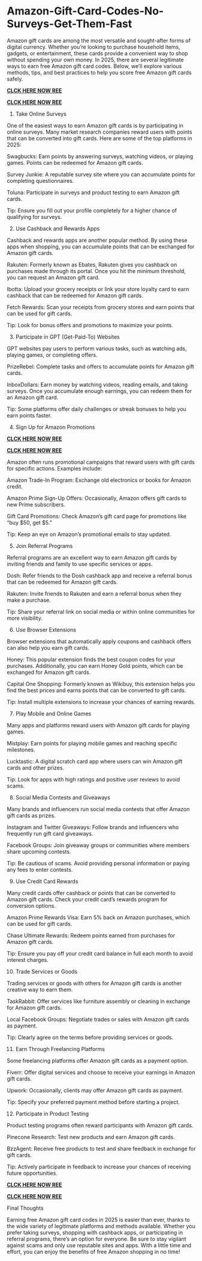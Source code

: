 # Amazon-Gift-Card-Codes-No-Surveys-Get-Them-Fast
Amazon gift cards are among the most versatile and sought-after forms of digital currency. Whether you’re looking to purchase household items, gadgets, or entertainment, these cards provide a convenient way to shop without spending your own money. In 2025, there are several legitimate ways to earn free Amazon gift card codes. Below, we’ll explore various methods, tips, and best practices to help you score free Amazon gift cards safely.

**[CLCK HERE NOW REE](https://tinyurl.com/amazongiftcard2423)**

**[CLCK HERE NOW REE](https://tinyurl.com/amazongiftcard2423)**

1. Take Online Surveys

One of the easiest ways to earn Amazon gift cards is by participating in online surveys. Many market research companies reward users with points that can be converted into gift cards. Here are some of the top platforms in 2025:

Swagbucks: Earn points by answering surveys, watching videos, or playing games. Points can be redeemed for Amazon gift cards.

Survey Junkie: A reputable survey site where you can accumulate points for completing questionnaires.

Toluna: Participate in surveys and product testing to earn Amazon gift cards.

Tip: Ensure you fill out your profile completely for a higher chance of qualifying for surveys.

2. Use Cashback and Rewards Apps

Cashback and rewards apps are another popular method. By using these apps when shopping, you can accumulate points that can be exchanged for Amazon gift cards.

Rakuten: Formerly known as Ebates, Rakuten gives you cashback on purchases made through its portal. Once you hit the minimum threshold, you can request an Amazon gift card.

Ibotta: Upload your grocery receipts or link your store loyalty card to earn cashback that can be redeemed for Amazon gift cards.

Fetch Rewards: Scan your receipts from grocery stores and earn points that can be used for gift cards.

Tip: Look for bonus offers and promotions to maximize your points.

3. Participate in GPT (Get-Paid-To) Websites

GPT websites pay users to perform various tasks, such as watching ads, playing games, or completing offers.

PrizeRebel: Complete tasks and offers to accumulate points for Amazon gift cards.

InboxDollars: Earn money by watching videos, reading emails, and taking surveys. Once you accumulate enough earnings, you can redeem them for an Amazon gift card.

Tip: Some platforms offer daily challenges or streak bonuses to help you earn points faster.

4. Sign Up for Amazon Promotions

**[CLCK HERE NOW REE](https://tinyurl.com/amazongiftcard2423)**

**[CLCK HERE NOW REE](https://tinyurl.com/amazongiftcard2423)**

Amazon often runs promotional campaigns that reward users with gift cards for specific actions. Examples include:

Amazon Trade-In Program: Exchange old electronics or books for Amazon credit.

Amazon Prime Sign-Up Offers: Occasionally, Amazon offers gift cards to new Prime subscribers.

Gift Card Promotions: Check Amazon’s gift card page for promotions like “buy $50, get $5.”

Tip: Keep an eye on Amazon’s promotional emails to stay updated.

5. Join Referral Programs

Referral programs are an excellent way to earn Amazon gift cards by inviting friends and family to use specific services or apps.

Dosh: Refer friends to the Dosh cashback app and receive a referral bonus that can be redeemed for Amazon gift cards.

Rakuten: Invite friends to Rakuten and earn a referral bonus when they make a purchase.

Tip: Share your referral link on social media or within online communities for more visibility.

6. Use Browser Extensions

Browser extensions that automatically apply coupons and cashback offers can also help you earn gift cards.

Honey: This popular extension finds the best coupon codes for your purchases. Additionally, you can earn Honey Gold points, which can be exchanged for Amazon gift cards.

Capital One Shopping: Formerly known as Wikibuy, this extension helps you find the best prices and earns points that can be converted to gift cards.

Tip: Install multiple extensions to increase your chances of earning rewards.

7. Play Mobile and Online Games

Many apps and platforms reward users with Amazon gift cards for playing games.

Mistplay: Earn points for playing mobile games and reaching specific milestones.

Lucktastic: A digital scratch card app where users can win Amazon gift cards and other prizes.

Tip: Look for apps with high ratings and positive user reviews to avoid scams.

8. Social Media Contests and Giveaways

Many brands and influencers run social media contests that offer Amazon gift cards as prizes.

Instagram and Twitter Giveaways: Follow brands and influencers who frequently run gift card giveaways.

Facebook Groups: Join giveaway groups or communities where members share upcoming contests.

Tip: Be cautious of scams. Avoid providing personal information or paying any fees to enter contests.

9. Use Credit Card Rewards

Many credit cards offer cashback or points that can be converted to Amazon gift cards. Check your credit card’s rewards program for conversion options.

Amazon Prime Rewards Visa: Earn 5% back on Amazon purchases, which can be used for gift cards.

Chase Ultimate Rewards: Redeem points earned from purchases for Amazon gift cards.

Tip: Ensure you pay off your credit card balance in full each month to avoid interest charges.

10. Trade Services or Goods

Trading services or goods with others for Amazon gift cards is another creative way to earn them.

TaskRabbit: Offer services like furniture assembly or cleaning in exchange for Amazon gift cards.

Local Facebook Groups: Negotiate trades or sales with Amazon gift cards as payment.

Tip: Clearly agree on the terms before providing services or goods.

11. Earn Through Freelancing Platforms

Some freelancing platforms offer Amazon gift cards as a payment option.

Fiverr: Offer digital services and choose to receive your earnings in Amazon gift cards.

Upwork: Occasionally, clients may offer Amazon gift cards as payment.

Tip: Specify your preferred payment method before starting a project.

12. Participate in Product Testing

Product testing programs often reward participants with Amazon gift cards.

Pinecone Research: Test new products and earn Amazon gift cards.

BzzAgent: Receive free products to test and share feedback in exchange for gift cards.

Tip: Actively participate in feedback to increase your chances of receiving future opportunities.

**[CLCK HERE NOW REE](https://tinyurl.com/amazongiftcard2423)**

**[CLCK HERE NOW REE](https://tinyurl.com/amazongiftcard2423)**

Final Thoughts

Earning free Amazon gift card codes in 2025 is easier than ever, thanks to the wide variety of legitimate platforms and methods available. Whether you prefer taking surveys, shopping with cashback apps, or participating in referral programs, there’s an option for everyone. Be sure to stay vigilant against scams and only use reputable sites and apps. With a little time and effort, you can enjoy the benefits of free Amazon shopping in no time!
